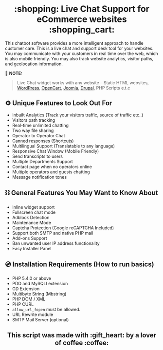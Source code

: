<h1 align="center">:shopping: Live Chat Support for eCommerce websites :shopping_cart:</h1>
This chatbot software provides a more intelligent approach to handle customer care. This is a live chat and support desk tool for your websites. You may communicate with your customers in real time over the web, which is also mobile friendly. You may also track website analytics, visitor paths, and geolocation information.

:pushpin: **NOTE:**
> Live Chat widget works with any website – Static HTML websites, [WordPress](https://wordpress.org/), [OpenCart](https://www.opencart.com/), [Joomla](https://www.joomla.org/), [Drupal](https://www.drupal.org/), PHP Scripts e.t.c

## :gear: Unique Features to Look Out For
- Inbuilt Analytics (Track your visitors traffic, source of traffic etc..)
- Visitors path tracking
- Real-time unlimited chatting
- Two way file sharing
- Operator to Operator Chat
- Canned responses (Shortcuts)
- Multilingual Support (Translatable to any language)
- Responsive Chat Window (Mobile Friendly)
- Send transcripts to users
- Multiple Departments Support
- Contact page when no operators online
- Multiple operators and guests chatting
- Message notification tones

## :chains: General Features You May Want to Know About
- Inline widget support
- Fullscreen chat mode
- Adblock Detection
- Maintenance Mode
- Captcha Protection (Google reCAPTCHA Included)
- Support both SMTP and native PHP mail
- Add-ons Support
- Ban unwanted user IP address functionality
- Easy Installer Panel

## :cd: Installation Requirements (How to run basics)
- PHP 5.4.0 or above
- PDO and MySQLI extension
- GD Extension
- Multibyte String (Mbstring)
- PHP DOM / XML
- PHP CURL
- `allow_url_fopen` must be allowed.
- URL Rewrite module
- SMTP Mail Server (optional)

<h2 align="center"> This script was made with :gift_heart: by a lover of coffee :coffee:<h2>

